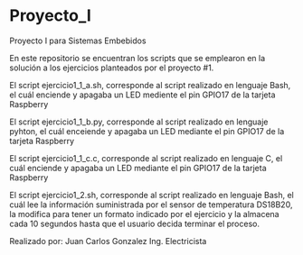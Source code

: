 # Proyecto_I
Proyecto I para Sistemas Embebidos

En este repositorio se encuentran los scripts que se emplearon en la solución a los ejercicios planteados por el proyecto #1.

El script ejercicio1_1_a.sh, corresponde al script realizado en lenguaje Bash, el cuál enciende y apagaba un LED mediente el pin GPIO17 de la tarjeta Raspberry

El script ejercicio1_1_b.py, corresponde al script realizado en lenguaje pyhton, el cuál enceiende y apagaba un LED mediante el pin GPIO17 de la tarjeta Raspberry

El script ejercicio1_1_c.c, corresponde al script realizado en lenguaje C, el cuál enciende y apagaba un LED mediante el pin GPIO17 de la tarjeta Raspberry

El script ejercicio1_2.sh, corresponde al script realizado en lenguaje Bash, el cuál lee la información suministrada por el sensor de temperatura DS18B20, la modifica para tener un formato indicado por el ejercicio y la almacena cada 10 segundos hasta que el usuario decida terminar el proceso.

Realizado por:
Juan Carlos Gonzalez
Ing. Electricista
